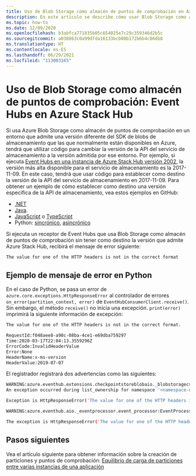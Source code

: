 ```yaml
---
title: Uso de Blob Storage como almacén de puntos de comprobación en Azure Stack Hub
description: En este artículo se describe cómo usar Blob Storage como almacén de puntos de comprobación de Event Hubs en Azure Stack Hub.
ms.topic: how-to
ms.date: 12/09/2020
ms.openlocfilehash: b3abfca771835b05c654025e7c29c359346d2b5c
ms.sourcegitcommit: a038863c0a99dfda16133bcb08b172b6b4c86db8
ms.translationtype: HT
ms.contentlocale: es-ES
ms.lasthandoff: 06/29/2021
ms.locfileid: "113003165"
---
```

# <a name="use-blob-storage-as-checkpoint-store---event-hubs-on-azure-stack-hub"></a>Uso de Blob Storage como almacén de puntos de comprobación: Event Hubs en Azure Stack Hub
Si usa Azure Blob Storage como almacén de puntos de comprobación en un entorno que admite una versión diferente del SDK de blobs de almacenamiento que las que normalmente están disponibles en Azure, tendrá que utilizar código para cambiar la versión de la API del servicio de almacenamiento a la versión admitida por ese entorno. Por ejemplo, si ejecuta [Event Hubs en una instancia de Azure Stack Hub versión 2002](/azure-stack/user/event-hubs-overview), la versión más alta disponible para el servicio de almacenamiento es la 2017-11-09. En este caso, tendrá que usar código para establecer como destino la versión de la API del servicio de almacenamiento en 2017-11-09. Para obtener un ejemplo de cómo establecer como destino una versión específica de la API de almacenamiento, vea estos ejemplos en GitHub: 

- [.NET](https://github.com/Azure/azure-sdk-for-net/tree/master/sdk/eventhub/Azure.Messaging.EventHubs.Processor/samples/)
- [Java](https://github.com/Azure/azure-sdk-for-java/blob/master/sdk/eventhubs/azure-messaging-eventhubs-checkpointstore-blob/src/samples/java/com/azure/messaging/eventhubs/checkpointstore/blob/EventProcessorWithCustomStorageVersion.java). 
- [JavaScript](https://github.com/Azure/azure-sdk-for-js/blob/main/sdk/eventhub/eventhubs-checkpointstore-blob/samples/v1/javascript/receiveEventsWithApiSpecificStorage.js) o [TypeScript](https://github.com/Azure/azure-sdk-for-js/blob/main/sdk/eventhub/eventhubs-checkpointstore-blob/samples/v1/typescript/src/receiveEventsWithApiSpecificStorage.ts) 
- Python: [sincrónico](https://github.com/Azure/azure-sdk-for-python/blob/master/sdk/eventhub/azure-eventhub-checkpointstoreblob/samples/receive_events_using_checkpoint_store_storage_api_version.py), [asincrónico](https://github.com/Azure/azure-sdk-for-python/blob/master/sdk/eventhub/azure-eventhub-checkpointstoreblob-aio/samples/receive_events_using_checkpoint_store_storage_api_version_async.py)

Si ejecuta un receptor de Event Hubs que usa Blob Storage como almacén de puntos de comprobación sin tener como destino la versión que admite Azure Stack Hub, recibirá el mensaje de error siguiente:

```
The value for one of the HTTP headers is not in the correct format
```


## <a name="sample-error-message-in-python"></a>Ejemplo de mensaje de error en Python
En el caso de Python, se pasa un error de `azure.core.exceptions.HttpResponseError` al controlador de errores `on_error(partition_context, error)` de `EventHubConsumerClient.receive()`. Sin embargo, el método `receive()` no inicia una excepción. `print(error)` imprimirá la siguiente información de excepción:

```bash
The value for one of the HTTP headers is not in the correct format.

RequestId:f048aee8-a90c-08ba-4ce1-e69dba759297
Time:2020-03-17T22:04:13.3559296Z
ErrorCode:InvalidHeaderValue
Error:None
HeaderName:x-ms-version
HeaderValue:2019-07-07
```

El registrador registrará dos advertencias como las siguientes:

```bash
WARNING:azure.eventhub.extensions.checkpointstoreblobaio._blobstoragecsaio: 
An exception occurred during list_ownership for namespace '<namespace-name>.eventhub.<region>.azurestack.corp.microsoft.com' eventhub 'python-eh-test' consumer group '$Default'. 

Exception is HttpResponseError('The value for one of the HTTP headers is not in the correct format.\nRequestId:f048aee8-a90c-08ba-4ce1-e69dba759297\nTime:2020-03-17T22:04:13.3559296Z\nErrorCode:InvalidHeaderValue\nError:None\nHeaderName:x-ms-version\nHeaderValue:2019-07-07')

WARNING:azure.eventhub.aio._eventprocessor.event_processor:EventProcessor instance '26d84102-45b2-48a9-b7f4-da8916f68214' of eventhub 'python-eh-test' consumer group '$Default'. An error occurred while load-balancing and claiming ownership. 

The exception is HttpResponseError('The value for one of the HTTP headers is not in the correct format.\nRequestId:f048aee8-a90c-08ba-4ce1-e69dba759297\nTime:2020-03-17T22:04:13.3559296Z\nErrorCode:InvalidHeaderValue\nError:None\nHeaderName:x-ms-version\nHeaderValue:2019-07-07'). Retrying after 71.45254944090853 seconds
```



## <a name="next-steps"></a>Pasos siguientes

Vea el artículo siguiente para obtener información sobre la creación de particiones y puntos de comprobación: [Equilibrio de carga de particiones entre varias instancias de una aplicación](event-processor-balance-partition-load.md)
